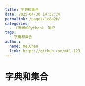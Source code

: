 ```yaml
---
title: 字典和集合
date: 2025-04-30 14:32:24
permalink: /pages/1c8a20/
categories:
  - 《流畅的Python》 笔记
tags:
  - 字典和集合
author:
  name: MeiChen
  link: https://github.com/mtl-123
---
```


# 字典和集合